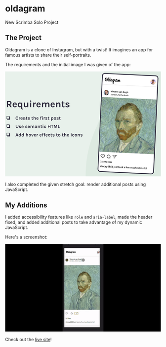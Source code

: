 # oldagram

New Scrimba Solo Project

## The Project

Oldagram is a clone of Instagram, but with a twist!  It imagines an app for famous artists to share their self-portraits.  

The requirements and the initial image I was given of the app:

![Requirements: Create first post, Use semantic HTML, Add Hover Effects to the Icons, Oldagram app as viewed on a phone with post by Vincent Van Gogh](https://github.com/JoleneKearse/oldagram/blob/main/screenshots/start.png)

I also completed the given stretch goal: render additional posts using JavaScript.

## My Additions

I added accessibility features like `role` and `aria-label`, made the header fixed, and added additional posts to take advantage of my dynamic JavaScript.

Here's a screenshot:

![Oldagram in action](https://github.com/JoleneKearse/oldagram/blob/main/screenshots/screenshot.gif)

Check out the [live site](https://jolenekearse.github.io/oldagram/)!
